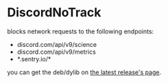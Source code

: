 # DiscordNoTrack
blocks network requests to the following endpoints:
- discord.com/api/v9/science
- discord.com/api/v9/metrics
- \*.sentry.io/\*

you can get the deb/dylib on [the latest release's page](https://github.com/asdfzxcvbn/DiscordNoTrack/releases/tag/v1.0.0).
